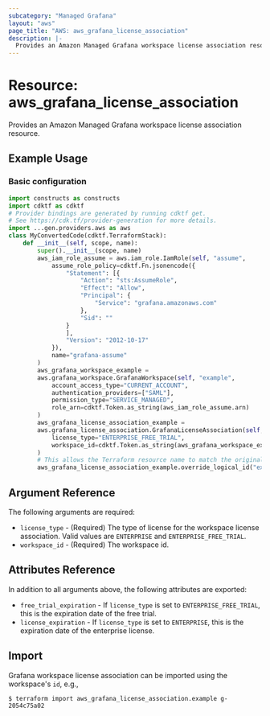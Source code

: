 ```yaml
---
subcategory: "Managed Grafana"
layout: "aws"
page_title: "AWS: aws_grafana_license_association"
description: |-
  Provides an Amazon Managed Grafana workspace license association resource.
---
```


# Resource: aws_grafana_license_association

Provides an Amazon Managed Grafana workspace license association resource.

## Example Usage

### Basic configuration

```python
import constructs as constructs
import cdktf as cdktf
# Provider bindings are generated by running cdktf get.
# See https://cdk.tf/provider-generation for more details.
import ...gen.providers.aws as aws
class MyConvertedCode(cdktf.TerraformStack):
    def __init__(self, scope, name):
        super().__init__(scope, name)
        aws_iam_role_assume = aws.iam_role.IamRole(self, "assume",
            assume_role_policy=cdktf.Fn.jsonencode({
                "Statement": [{
                    "Action": "sts:AssumeRole",
                    "Effect": "Allow",
                    "Principal": {
                        "Service": "grafana.amazonaws.com"
                    },
                    "Sid": ""
                }
                ],
                "Version": "2012-10-17"
            }),
            name="grafana-assume"
        )
        aws_grafana_workspace_example =
        aws.grafana_workspace.GrafanaWorkspace(self, "example",
            account_access_type="CURRENT_ACCOUNT",
            authentication_providers=["SAML"],
            permission_type="SERVICE_MANAGED",
            role_arn=cdktf.Token.as_string(aws_iam_role_assume.arn)
        )
        aws_grafana_license_association_example =
        aws.grafana_license_association.GrafanaLicenseAssociation(self, "example_2",
            license_type="ENTERPRISE_FREE_TRIAL",
            workspace_id=cdktf.Token.as_string(aws_grafana_workspace_example.id)
        )
        # This allows the Terraform resource name to match the original name. You can remove the call if you don't need them to match.
        aws_grafana_license_association_example.override_logical_id("example")
```

## Argument Reference

The following arguments are required:

* `license_type` - (Required) The type of license for the workspace license association. Valid values are `ENTERPRISE` and `ENTERPRISE_FREE_TRIAL`.
* `workspace_id` - (Required) The workspace id.

## Attributes Reference

In addition to all arguments above, the following attributes are exported:

* `free_trial_expiration` - If `license_type` is set to `ENTERPRISE_FREE_TRIAL`, this is the expiration date of the free trial.
* `license_expiration` - If `license_type` is set to `ENTERPRISE`, this is the expiration date of the enterprise license.

## Import

Grafana workspace license association can be imported using the workspace's `id`, e.g.,

```
$ terraform import aws_grafana_license_association.example g-2054c75a02
```

<!-- cache-key: cdktf-0.17.0-pre.15 input-70c9b06d11dd2a382a2913b2175317fc4db1d30046a365b3923f0bd24c4b8f87 -->